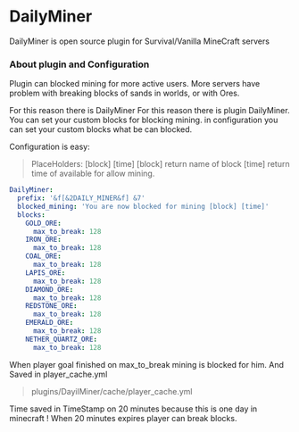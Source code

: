 # DailyMiner
DailyMiner is open source plugin for Survival/Vanilla MineCraft servers

### About plugin and Configuration
Plugin can blocked mining for more active users.
More servers have problem with breaking blocks of sands in worlds, or with Ores.

For this reason there is DailyMiner For this reason there is plugin DailyMiner. You can set your custom blocks for blocking mining.
in configuration you can set your custom blocks what be can blocked.

Configuration is easy:

> PlaceHolders: [block] [time]
> [block] return name of block
> [time] return time of available for allow mining.

```yml
DailyMiner:
  prefix: '&f[&2DAILY_MINER&f] &7'
  blocked_mining: 'You are now blocked for mining [block] [time]'
  blocks:
    GOLD_ORE:
      max_to_break: 128
    IRON_ORE:
      max_to_break: 128
    COAL_ORE:
      max_to_break: 128
    LAPIS_ORE:
      max_to_break: 128
    DIAMOND_ORE:
      max_to_break: 128
    REDSTONE_ORE:
      max_to_break: 128
    EMERALD_ORE:
      max_to_break: 128
    NETHER_QUARTZ_ORE:
      max_to_break: 128
```

When player goal finished on max_to_break mining is blocked for him.
And Saved in player_cache.yml
> plugins/DayilMiner/cache/player_cache.yml

Time saved in TimeStamp on 20 minutes because this is one day in minecraft !
When 20 minutes expires player can break blocks.
